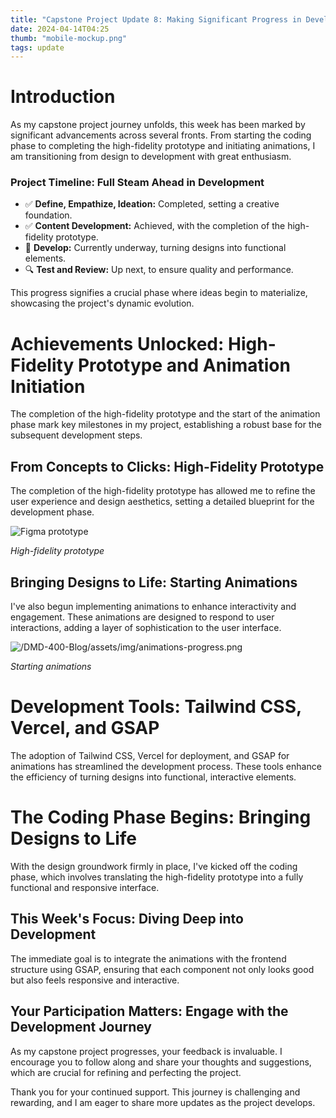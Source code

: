 ```yaml
---
title: "Capstone Project Update 8: Making Significant Progress in Development"
date: 2024-04-14T04:25
thumb: "mobile-mockup.png"
tags: update
---
```


# Introduction

As my capstone project journey unfolds, this week has been marked by significant advancements across several fronts. From starting the coding phase to completing the high-fidelity prototype and initiating animations, I am transitioning from design to development with great enthusiasm.

### Project Timeline: Full Steam Ahead in Development

- ✅ **Define, Empathize, Ideation:** Completed, setting a creative foundation.
- ✅ **Content Development:** Achieved, with the completion of the high-fidelity prototype.
- 🚧 **Develop:** Currently underway, turning designs into functional elements.
- 🔍 **Test and Review:** Up next, to ensure quality and performance.

This progress signifies a crucial phase where ideas begin to materialize, showcasing the project's dynamic evolution.

# Achievements Unlocked: High-Fidelity Prototype and Animation Initiation

The completion of the high-fidelity prototype and the start of the animation phase mark key milestones in my project, establishing a robust base for the subsequent development steps.

## From Concepts to Clicks: High-Fidelity Prototype

The completion of the high-fidelity prototype has allowed me to refine the user experience and design aesthetics, setting a detailed blueprint for the development phase.

![Figma prototype](/DMD-400-Blog/assets/img/high-fi-mockup.png)

*High-fidelity prototype*

## Bringing Designs to Life: Starting Animations

I've also begun implementing animations to enhance interactivity and engagement. These animations are designed to respond to user interactions, adding a layer of sophistication to the user interface.

![/DMD-400-Blog/assets/img/animations-progress.png](/DMD-400-Blog/assets/img/animating-in-rive.png)

*Starting animations*

# Development Tools: Tailwind CSS, Vercel, and GSAP

The adoption of Tailwind CSS, Vercel for deployment, and GSAP for animations has streamlined the development process. These tools enhance the efficiency of turning designs into functional, interactive elements.

# The Coding Phase Begins: Bringing Designs to Life

With the design groundwork firmly in place, I've kicked off the coding phase, which involves translating the high-fidelity prototype into a fully functional and responsive interface.

## This Week's Focus: Diving Deep into Development

The immediate goal is to integrate the animations with the frontend structure using GSAP, ensuring that each component not only looks good but also feels responsive and interactive.

## Your Participation Matters: Engage with the Development Journey

As my capstone project progresses, your feedback is invaluable. I encourage you to follow along and share your thoughts and suggestions, which are crucial for refining and perfecting the project.

Thank you for your continued support. This journey is challenging and rewarding, and I am eager to share more updates as the project develops.